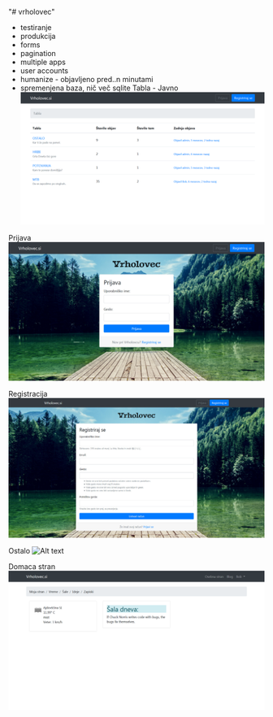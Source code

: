 "# vrholovec" 
- testiranje
- produkcija
- forms
- pagination
- multiple apps
- user accounts
- humanize - objavljeno pred..n minutami
- spremenjena baza, nič več sqlite
Tabla - Javno
![Alt text](IMG/Tabla.png?raw=true "Tabla")

Prijava
![Alt text](IMG/Prijava.jpg?raw=true "Prijava")

Registracija
![Alt text](IMG/Registracija.jpg?raw=true "Registracija")

Ostalo
![Alt text](IMG/Ostalo.jpg?raw=true "Ostalo")

Domaca stran
![Alt text](IMG/DomacaStran.png?raw=true "DomacaStran")
